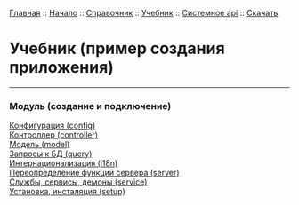 [Главная](/) ::
[Начало](/docs/start.html) ::
[Справочник](/docs/reference.html) ::
[Учебник](/docs/tutorial.html) ::
[Системное api](/docs/api.html) ::
[Скачать](https://github.com/kshamiev/sungora)

# Учебник (пример создания приложения)
***

### Модуль (создание и подключение)

[Конфигурация (config)](/docs/tutorial/config.html)</br>
[Контроллер (controller)](/docs/tutorial/controller.html)</br>
[Модель (model)](/docs/tutorial/model.html)</br>
[Запросы к БД (query)](/docs/tutorial/query.html)</br>
[Интернационализация (i18n)](/docs/tutorial/i18n.html)</br>
[Переопределение функций сервера (server)](/docs/tutorial/server.html)</br>
[Службы, сервисы, демоны (service)](/docs/tutorial/service.html)</br>
[Установка, инсталяция (setup)](/docs/tutorial/setup.html)</br>
